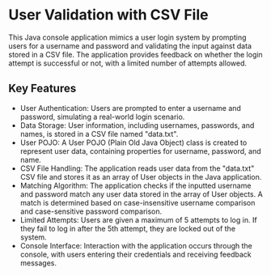 # User Validation with CSV File

This Java console application mimics a user login system by prompting users for a username and password and validating the input against data stored in a CSV file. The application provides feedback on whether the login attempt is successful or not, with a limited number of attempts allowed.

## Key Features
- User Authentication: Users are prompted to enter a username and password, simulating a real-world login scenario.
- Data Storage: User information, including usernames, passwords, and names, is stored in a CSV file named "data.txt".
- User POJO: A User POJO (Plain Old Java Object) class is created to represent user data, containing properties for username, password, and name.
- CSV File Handling: The application reads user data from the "data.txt" CSV file and stores it as an array of User objects in the Java application.
- Matching Algorithm: The application checks if the inputted username and password match any user data stored in the array of User objects. A match is determined based on case-insensitive username comparison and case-sensitive password comparison.
- Limited Attempts: Users are given a maximum of 5 attempts to log in. If they fail to log in after the 5th attempt, they are locked out of the system.
- Console Interface: Interaction with the application occurs through the console, with users entering their credentials and receiving feedback messages.
